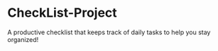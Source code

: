 # CheckList-Project
A productive checklist that keeps track of daily tasks to help you stay organized! 
